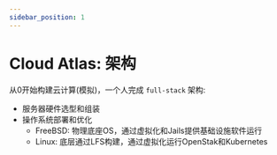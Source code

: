 ```yaml
---
sidebar_position: 1
---
```


# Cloud Atlas: 架构

从0开始构建云计算(模拟)，一个人完成 `full-stack` 架构:

- 服务器硬件选型和组装
- 操作系统部署和优化
  - FreeBSD: 物理底座OS，通过虚拟化和Jails提供基础设施软件运行
  - Linux: 底层通过LFS构建，通过虚拟化运行OpenStak和Kubernetes

